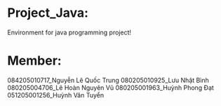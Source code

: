 # Project_Java:
Environment for java programming project!
# Member:
084205010717_Nguyễn Lê Quốc Trung
080205010925_Lưu Nhật Bình
080205004706_Lê Hoàn Nguyên Vũ
080205001963_Huỳnh Phong	Đạt
051205001256_Huỳnh Văn Tuyển
